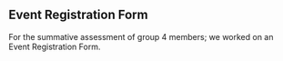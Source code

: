 ## Event Registration Form

For the summative assessment of group 4 members; we worked on an Event Registration Form. 
